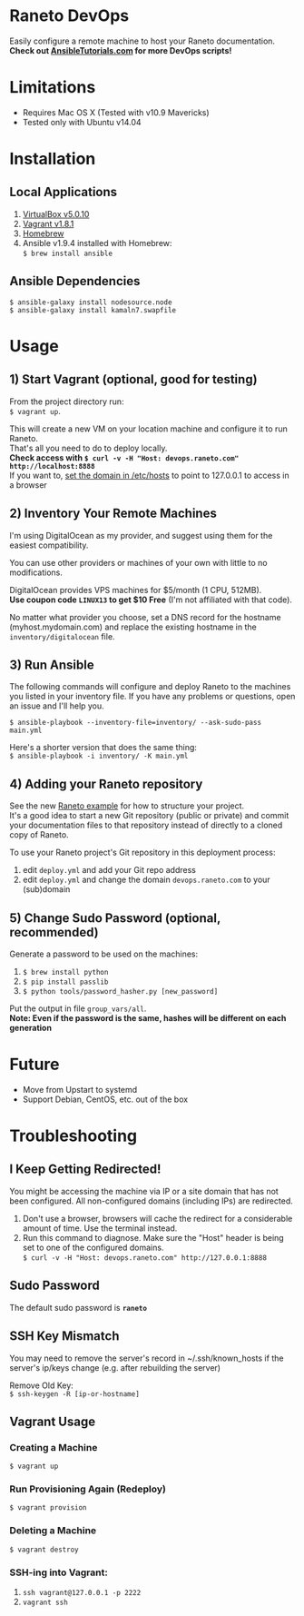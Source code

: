 Raneto DevOps
=============

Easily configure a remote machine to host your Raneto documentation.  
**Check out [AnsibleTutorials.com](http://www.ansibletutorials.com) for more DevOps scripts!**

# Limitations
- Requires Mac OS X (Tested with v10.9 Mavericks)
- Tested only with Ubuntu v14.04

# Installation

## Local Applications
1. [VirtualBox v5.0.10](https://www.virtualbox.org/wiki/Downloads)
2. [Vagrant v1.8.1](https://www.vagrantup.com/downloads.html)
3. [Homebrew](http://brew.sh/)
4. Ansible v1.9.4 installed with Homebrew:  
`$ brew install ansible`

## Ansible Dependencies
`$ ansible-galaxy install nodesource.node`  
`$ ansible-galaxy install kamaln7.swapfile`  

# Usage

## 1) Start Vagrant (optional, good for testing)
From the project directory run:  
`$ vagrant up`.  

This will create a new VM on your location machine and configure it to run Raneto.  
That's all you need to do to deploy locally.  
**Check access with `$ curl -v -H "Host: devops.raneto.com" http://localhost:8888`**  
If you want to, [set the domain in /etc/hosts](http://ubuntuforums.org/showthread.php?t=3407) to point to 127.0.0.1 to access in a browser

## 2) Inventory Your Remote Machines
I'm using DigitalOcean as my provider, and suggest using them for the easiest compatibility.  

You can use other providers or machines of your own with little to no modifications.

DigitalOcean provides VPS machines for $5/month (1 CPU, 512MB).  
**Use coupon code `LINUX13` to get $10 Free** (I'm not affiliated with that code). 

No matter what provider you choose, set a DNS record for the hostname (myhost.mydomain.com) and replace the existing hostname in the `inventory/digitalocean` file.

## 3) Run Ansible

The following commands will configure and deploy Raneto to the machines you listed in your inventory file.
If you have any problems or questions, open an issue and I'll help you.

`$ ansible-playbook --inventory-file=inventory/ --ask-sudo-pass main.yml`

Here's a shorter version that does the same thing:  
`$ ansible-playbook -i inventory/ -K main.yml`

## 4) Adding your Raneto repository
See the new [Raneto example](https://github.com/gilbitron/Raneto/tree/master/example) for how to structure your project.  
It's a good idea to start a new Git repository (public or private) and commit your documentation files to that repository instead of directly to a cloned copy of Raneto.  

To use your Raneto project's Git repository in this deployment process:  

1. edit `deploy.yml` and add your Git repo address  
2. edit `deploy.yml` and change the domain `devops.raneto.com` to your (sub)domain  

## 5) Change Sudo Password (optional, recommended)
Generate a password to be used on the machines:  

1. `$ brew install python`  
2. `$ pip install passlib`  
3. `$ python tools/password_hasher.py [new_password]`  

Put the output in file `group_vars/all`.  
__Note: Even if the password is the same, hashes will be different on each generation__

# Future
- Move from Upstart to systemd
- Support Debian, CentOS, etc. out of the box

# Troubleshooting

## I Keep Getting Redirected!
You might be accessing the machine via IP or a site domain that has not been configured. All non-configured domains (including IPs) are redirected.  

1. Don't use a browser, browsers will cache the redirect for a considerable amount of time. Use the terminal instead.
2. Run this command to diagnose. Make sure the "Host" header is being set to one of the configured domains.  
`$ curl -v -H "Host: devops.raneto.com" http://127.0.0.1:8888`

## Sudo Password
The default sudo password is **`raneto`**

## SSH Key Mismatch
You may need to remove the server's record in ~/.ssh/known_hosts if the server's ip/keys change (e.g. after rebuilding the server)

Remove Old Key:  
`$ ssh-keygen -R [ip-or-hostname]`

## Vagrant Usage

### Creating a Machine
`$ vagrant up`

### Run Provisioning Again (Redeploy)
`$ vagrant provision`

### Deleting a Machine
`$ vagrant destroy`

### SSH-ing into Vagrant:

1. `ssh vagrant@127.0.0.1 -p 2222`  
2. `vagrant ssh`
